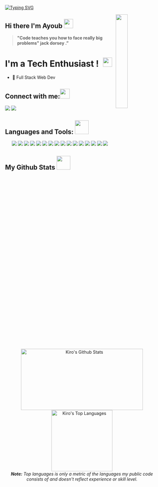 
[![Typing SVG](https://readme-typing-svg.herokuapp.com?color=F0DB4F&size=29&multiline=true&width=700&lines=Welcome+To+Ayoub's+GitHub+Profile)](https://git.io/typing-svg)

<a href="#"><img width="28%" height="auto" align="right" src="https://cdn4.iconfinder.com/data/icons/male-occupation-avatar-1/64/Programmer-Coding-Avatar-Occupation-Man-512.png" /></a>
## Hi there I'm Ayoub <img src="https://github.com/TheDudeThatCode/TheDudeThatCode/blob/master/Assets/Mario_Hello_Big.gif" width="30px">
> **"Code teaches you how to face really big problems" jack dorsey .”**

# I'm a Tech Enthusiast ! </b>&nbsp;<img src="https://github.com/TheDudeThatCode/TheDudeThatCode/blob/master/Assets/Designer.gif" width="30px">

- 🌱 Full Stack Web Dev 


## Connect with me:<img src="https://github.com/TheDudeThatCode/TheDudeThatCode/blob/master/Assets/Handshake.gif" height="32px">
<a href="mailto:ayoubbenlarbi22@gmail.com" target="_blank"><img src="https://img.shields.io/badge/-Email-0D1117?style=for-the-badge&logo=gmail&logoColor=F0DB4F"></a>
<a href="https://www.instagram.com/ayoubbenlarbi" target="_blank"><img src="https://img.shields.io/badge/-Instagram-0D1117?style=for-the-badge&logo=instagram&logoColor=F0DB4F"></a> 

## Languages and Tools: <img src="https://user-images.githubusercontent.com/76244600/130684889-4425a8ef-53ba-48f3-9433-871976fba0e9.gif" width="45px">

<p align="center">
  <a href="#"><img src="https://img.shields.io/badge/-JavaScript-0D1117?logo=javascript&logoColor=F0DB4F"></a>
  <a href="#"><img src="https://img.shields.io/badge/-HTML5-0D1117?logo=html5&logoColor=F0DB4F"></a>
  <a href="#"><img src="https://img.shields.io/badge/-CSS3-0D1117?logo=css3&logoColor=F0DB4F"></a>
  <a href="#"><img src="https://img.shields.io/badge/-React-0D1117?logo=react&logoColor=F0DB4F"></a>
  <a href="#"><img src="https://img.shields.io/badge/-Nodejs-0D1117?logo=Node.js&logoColor=F0DB4F"></a>
  <a href="#"><img src="https://img.shields.io/badge/-Git-0D1117?logo=git&logoColor=F0DB4F"></a>
  <a href="#"><img src="https://img.shields.io/badge/-MongoDB-0D1117?logo=mongodb&logoColor=F0DB4F"></a>
  <a href="#"><img src="https://img.shields.io/badge/-MySQL-0D1117?logo=mysql&logoColor=F0DB4F"></a>
  <a href="#"><img src="https://img.shields.io/badge/SQL%20-%230D1117.svg?logo=amazon-dynamodb&logoColor=F0DB4F"></a>
  <a href="#"><img src="https://img.shields.io/badge/-GitHub-0D1117?logo=github&logoColor=F0DB4F"></a>
  <a href="#"><img src="https://img.shields.io/badge/Express.js-0D1117?logo=express&logoColor=F0DB4F"></a>
  <a href="#"><img src="https://img.shields.io/badge/Bootstrap-0D1117?logo=bootstrap&logoColor=F0DB4F"></a>
  <a href="#"><img src="https://img.shields.io/badge/Material--UI-0D1117?logo=materialui&logoColor=F0DB4F"></a>
  <a href="#"><img src="https://img.shields.io/badge/Redux-0D1117?logo=redux&logoColor=F0DB4F"></a>
  <a href="#"><img src="https://img.shields.io/badge/React_Router-0D1117?logo=reactrouter&logoColor=F0DB4F"></a>
  <a href="#"><img src="https://img.shields.io/badge/Java-0D1117?logo=java&logoColor=F0DB4F"></a>
</p>

## My Github Stats <img src="https://user-images.githubusercontent.com/76244600/130684889-4425a8ef-53ba-48f3-9433-871976fba0e9.gif" width="45px">
  <br/>
  <div align="center">
    <a href="#"><img alt="Kiro's Github Stats" src="https://github-readme-stats.vercel.app/api?username=3ayoub007&show_icons=true&include_all_commits=true&count_private=true&theme=react&hide_border=true&bg_color=0D1117&title_color=F0DB4F&icon_color=F0DB4F" height="200" width="400"/></a>
    <a href="#"><img alt="Kiro's Top Languages" src="https://github-readme-stats.vercel.app/api/top-langs/?username=3ayoub007&langs_count=10&layout=compact&theme=react&hide_border=true&bg_color=0D1117&title_color=F0DB4F&icon_color=F0DB4F&card_width=200" height="200"/></a>
    <br/>
    <i><b>Note:</b> Top languages is only a metric of the languages my public code consists of and doesn't reflect experience or skill level.</i>
  </div>

